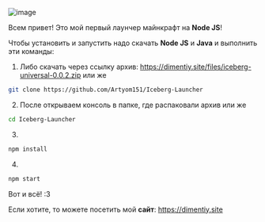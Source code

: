 ![image](https://github.com/user-attachments/assets/a3264197-cbce-4bd1-b218-aab2e4a080c8)

Всем привет! Это мой первый лаунчер майнкрафт на **Node JS**!

Чтобы установить и запустить надо скачать **Node JS** и **Java** и выполнить эти команды:

1. Либо скачать через ссылку архив: https://dimentiy.site/files/iceberg-universal-0.0.2.zip  или же 
```bash
git clone https://github.com/Artyom151/Iceberg-Launcher
```

2. После открываем консоль в папке, где распаковали архив или же
```bash
cd Iceberg-Launcher
```
3.
```bash
npm install
```
4.
```bash
npm start
```

Вот и всё! :3

Если хотите, то можете посетить мой **сайт**: https://dimentiy.site
